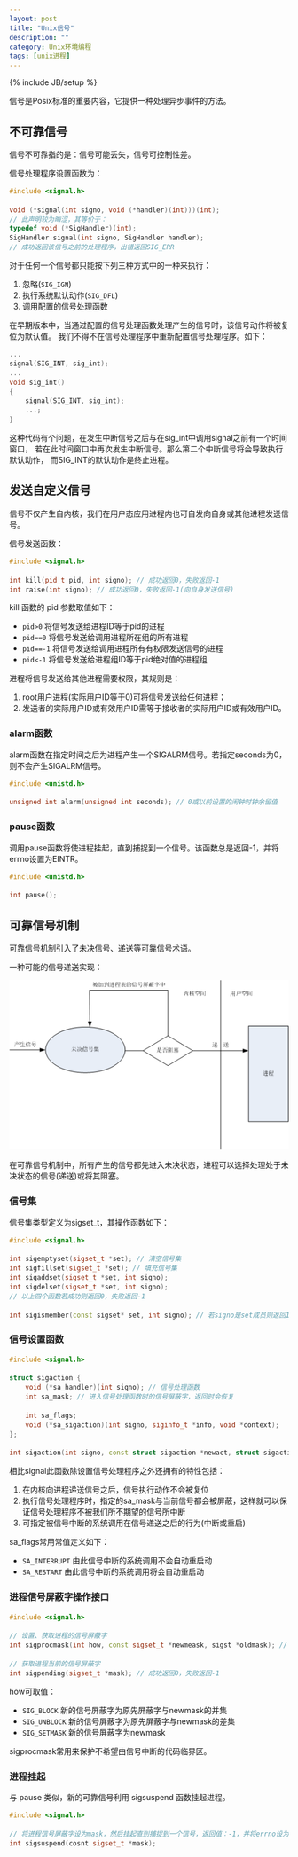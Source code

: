 ```yaml
---
layout: post
title: "Unix信号"
description: ""
category: Unix环境编程
tags: [unix进程]
---
```

{% include JB/setup %}

信号是Posix标准的重要内容，它提供一种处理异步事件的方法。

## 不可靠信号

信号不可靠指的是：信号可能丢失，信号可控制性差。

信号处理程序设置函数为：

``` c++
#include <signal.h>

void (*signal(int signo, void (*handler)(int)))(int);
// 此声明较为晦涩，其等价于：
typedef void (*SigHandler)(int);
SigHandler signal(int signo, SigHandler handler);
// 成功返回该信号之前的处理程序，出错返回SIG_ERR
```

对于任何一个信号都只能按下列三种方式中的一种来执行：

  1. 忽略(`SIG_IGN`)
  2. 执行系统默认动作(`SIG_DFL`)
  3. 调用配置的信号处理函数

在早期版本中，当通过配置的信号处理函数处理产生的信号时，该信号动作将被复位为默认值。
我们不得不在信号处理程序中重新配置信号处理程序。如下：

``` c++
...
signal(SIG_INT, sig_int);
...
void sig_int()
{
    signal(SIG_INT, sig_int);
    ...;
}
```

这种代码有个问题，在发生中断信号之后与在sig_int中调用signal之前有一个时间窗口，
若在此时间窗口中再次发生中断信号。那么第二个中断信号将会导致执行默认动作，
而SIG_INT的默认动作是终止进程。

## 发送自定义信号

信号不仅产生自内核，我们在用户态应用进程内也可自发向自身或其他进程发送信号。

信号发送函数：

``` c++
#include <signal.h>

int kill(pid_t pid, int signo); // 成功返回0，失败返回-1
int raise(int signo); // 成功返回0，失败返回-1(向自身发送信号)
```

kill 函数的 pid 参数取值如下：

  + `pid>0` 将信号发送给进程ID等于pid的进程
  + `pid==0` 将信号发送给调用进程所在组的所有进程
  + `pid==-1` 将信号发送给调用进程所有有权限发送信号的进程
  + `pid<-1` 将信号发送给进程组ID等于pid绝对值的进程组

进程将信号发送给其他进程需要权限，其规则是：

  1. root用户进程(实际用户ID等于0)可将信号发送给任何进程；
  2. 发送者的实际用户ID或有效用户ID需等于接收者的实际用户ID或有效用户ID。

### alarm函数

alarm函数在指定时间之后为进程产生一个SIGALRM信号。若指定seconds为0，则不会产生SIGALRM信号。

``` c++
#include <unistd.h>

unsigned int alarm(unsigned int seconds); // 0或以前设置的闹钟时钟余留值
```

### pause函数

调用pause函数将使进程挂起，直到捕捉到一个信号。该函数总是返回-1，并将errno设置为EINTR。

``` c++
#include <unistd.h>

int pause();
```

## 可靠信号机制

可靠信号机制引入了未决信号、递送等可靠信号术语。

一种可能的信号递送实现：

![](/images/unix/process/available-signal.png)

在可靠信号机制中，所有产生的信号都先进入未决状态，进程可以选择处理处于未决状态的信号(递送)或将其阻塞。

### 信号集

信号集类型定义为sigset_t，其操作函数如下：

``` c++
#include <signal.h>

int sigemptyset(sigset_t *set); // 清空信号集
int sigfillset(sigset_t *set); // 填充信号集
int sigaddset(sigset_t *set, int signo);
int sigdelset(sigset_t *set, int signo);
// 以上四个函数若成功则返回0，失败返回-1

int sigismember(const sigset* set, int signo); // 若signo是set成员则返回1，否则返回0，出错返回-1
```

### 信号设置函数

``` c++
#include <signal.h>

struct sigaction {
    void (*sa_handler)(int signo); // 信号处理函数
    int sa_mask; // 进入信号处理函数时的信号屏蔽字，返回时会恢复

    int sa_flags;
    void (*sa_sigaction)(int signo, siginfo_t *info, void *context);
};

int sigaction(int signo, const struct sigaction *newact, struct sigaction *oldact); // 成功返回0，失败返回-1
```

相比signal此函数除设置信号处理程序之外还拥有的特性包括：

  1. 在内核向进程递送信号之后，信号执行动作不会被复位
  2. 执行信号处理程序时，指定的sa_mask与当前信号都会被屏蔽，这样就可以保证信号处理程序不被我们所不期望的信号所中断
  3. 可指定被信号中断的系统调用在信号递送之后的行为(中断或重启)

sa_flags常用常值定义如下：

  + `SA_INTERRUPT` 由此信号中断的系统调用不会自动重启动
  + `SA_RESTART` 由此信号中断的系统调用将会自动重启动

### 进程信号屏蔽字操作接口

``` c++
#include <signal.h>

// 设置、获取进程的信号屏蔽字
int sigprocmask(int how, const sigset_t *newmeask, sigst *oldmask); // 成功返回0，失败返回-1

// 获取进程当前的信号屏蔽字
int sigpending(sigset_t *mask); // 成功返回0，失败返回-1
```

how可取值：

  + `SIG_BLOCK` 新的信号屏蔽字为原先屏蔽字与newmask的并集
  + `SIG_UNBLOCK` 新的信号屏蔽字为原先屏蔽字与newmask的差集
  + `SIG_SETMASK` 新的信号屏蔽字为newmask

sigprocmask常用来保护不希望由信号中断的代码临界区。

### 进程挂起

与 pause 类似，新的可靠信号利用 sigsuspend 函数挂起进程。

``` c++
#include <signal.h>

// 将进程信号屏蔽字设为mask，然后挂起直到捕捉到一个信号，返回值：-1，并将errno设为EINTR
int sigsuspend(cosnt sigset_t *mask);
```
